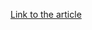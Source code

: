[Link to the article](https://www.welivesecurity.com/wp-content/uploads/2020/06/ESET_InvisiMole.pdf)
